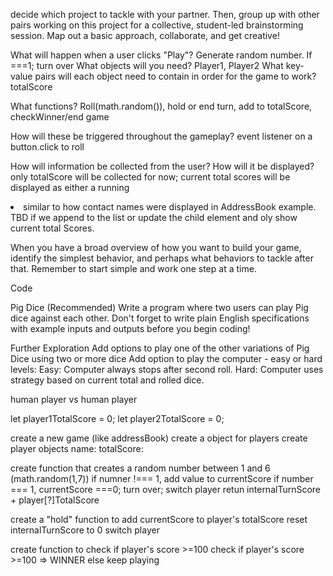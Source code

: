 decide which project to tackle with your partner. Then, group up with other pairs working on this project for a collective, student-led brainstorming session. Map out a basic approach, collaborate, and get creative!

What will happen when a user clicks "Play"? Generate random number. If ===1; turn over
What objects will you need? Player1, Player2
What key-value pairs will each object need to contain in order for the game to work? totalScore

What functions? Roll(math.random()), hold or end turn, add to totalScore, checkWinner/end game 


How will these be triggered throughout the gameplay? event listener on a button.click to roll

How will information be collected from the user? How will it be displayed? only totalScore will be collected for now; 
current total scores will be displayed as either a running <li> similar to how contact names were displayed in AddressBook example. TBD if we append to the list or update the child element and oly show current total Scores.

When you have a broad overview of how you want to build your game, identify the simplest behavior, and perhaps what behaviors to tackle after that. Remember to start simple and work one step at a time.

Code

Pig Dice (Recommended)
Write a program where two users can play Pig dice against each other. Don't forget to write plain English specifications with example inputs and outputs before you begin coding!

Further Exploration
Add options to play one of the other variations of Pig Dice using two or more dice
Add option to play the computer - easy or hard levels:
Easy: Computer always stops after second roll.
Hard: Computer uses strategy based on current total and rolled dice.

human player vs human player

let player1TotalScore = 0;
let player2TotalScore = 0;

create a new game (like addressBook)
create a object for players
  create player objects
    name:
    totalScore:


create function that creates a random number between 1 and 6 (math.random(1,7))
if numner !=== 1, add value to currentScore
if number === 1, currentScore ===0; turn over; switch player
retun internalTurnScore + player[?]TotalScore

create a "hold" function to add currentScore to player's totalScore 
  reset internalTurnScore to 0
  switch player


create function to check if player's score >=100
check if player's score >=100 => WINNER
else keep playing